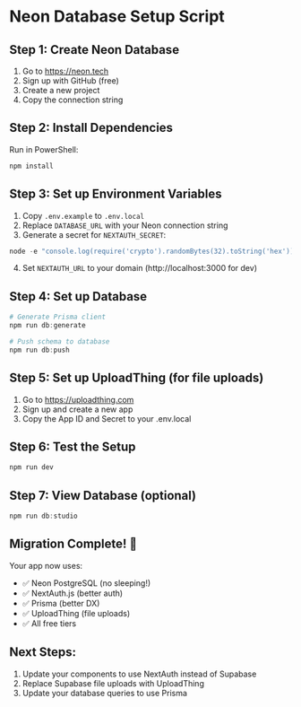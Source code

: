 # Neon Database Setup Script

## Step 1: Create Neon Database
1. Go to https://neon.tech
2. Sign up with GitHub (free)
3. Create a new project
4. Copy the connection string

## Step 2: Install Dependencies
Run in PowerShell:
```powershell
npm install
```

## Step 3: Set up Environment Variables
1. Copy `.env.example` to `.env.local`
2. Replace `DATABASE_URL` with your Neon connection string
3. Generate a secret for `NEXTAUTH_SECRET`:
```powershell
node -e "console.log(require('crypto').randomBytes(32).toString('hex'))"
```
4. Set `NEXTAUTH_URL` to your domain (http://localhost:3000 for dev)

## Step 4: Set up Database
```powershell
# Generate Prisma client
npm run db:generate

# Push schema to database
npm run db:push
```

## Step 5: Set up UploadThing (for file uploads)
1. Go to https://uploadthing.com
2. Sign up and create a new app
3. Copy the App ID and Secret to your .env.local

## Step 6: Test the Setup
```powershell
npm run dev
```

## Step 7: View Database (optional)
```powershell
npm run db:studio
```

## Migration Complete! 🎉

Your app now uses:
- ✅ Neon PostgreSQL (no sleeping!)
- ✅ NextAuth.js (better auth)
- ✅ Prisma (better DX)
- ✅ UploadThing (file uploads)
- ✅ All free tiers

## Next Steps:
1. Update your components to use NextAuth instead of Supabase
2. Replace Supabase file uploads with UploadThing
3. Update your database queries to use Prisma
